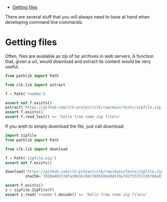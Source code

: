 - [Getting files](#org011df44)

There are several stuff that you will always need to have at hand when developing command line commands.


<a id="org011df44"></a>

# Getting files

Often, files are available as zip of tar archives in web servers. A function that, given a url, would download and extract its content would be very useful.

```python
from pathlib import Path

from clk.lib import extract

f = Path('readme')

assert not f.exists()
extract('https://github.com/clk-project/clk/raw/main/tests/zipfile.zip')
assert f.exists()
assert f.read_text() == 'hello from some zip file\n'
```

If you wish to simply download the file, just call download.

```python
import zipfile
from pathlib import Path

from clk.lib import download

f = Path('zipfile.zip')
assert not f.exists()

download('https://github.com/clk-project/clk/raw/main/tests/zipfile.zip',
         sha256='702bb46372dfad9632c8dc3d8b5bbe945f9efd2f5575723bf66a0128486b7fb5')

assert f.exists()
z = zipfile.ZipFile(f)
assert z.read('readme').decode() == 'hello from some zip file\n'
```